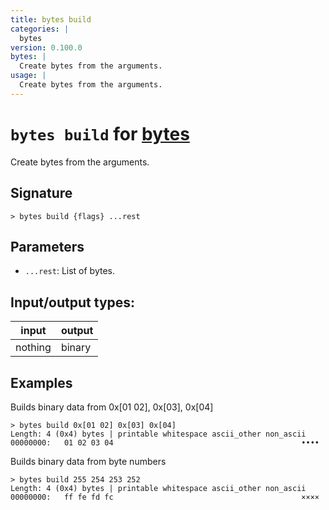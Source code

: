 ```yaml
---
title: bytes build
categories: |
  bytes
version: 0.100.0
bytes: |
  Create bytes from the arguments.
usage: |
  Create bytes from the arguments.
---
```

<!-- This file is automatically generated. Please edit the command in https://github.com/nushell/nushell instead. -->

# `bytes build` for [bytes](/commands/categories/bytes.md)

<div class='command-title'>Create bytes from the arguments.</div>

## Signature

```> bytes build {flags} ...rest```

## Parameters

 -  `...rest`: List of bytes.


## Input/output types:

| input   | output |
| ------- | ------ |
| nothing | binary |

## Examples

Builds binary data from 0x[01 02], 0x[03], 0x[04]
```nu
> bytes build 0x[01 02] 0x[03] 0x[04]
Length: 4 (0x4) bytes | printable whitespace ascii_other non_ascii
00000000:   01 02 03 04                                          ••••

```

Builds binary data from byte numbers
```nu
> bytes build 255 254 253 252
Length: 4 (0x4) bytes | printable whitespace ascii_other non_ascii
00000000:   ff fe fd fc                                          ××××

```
